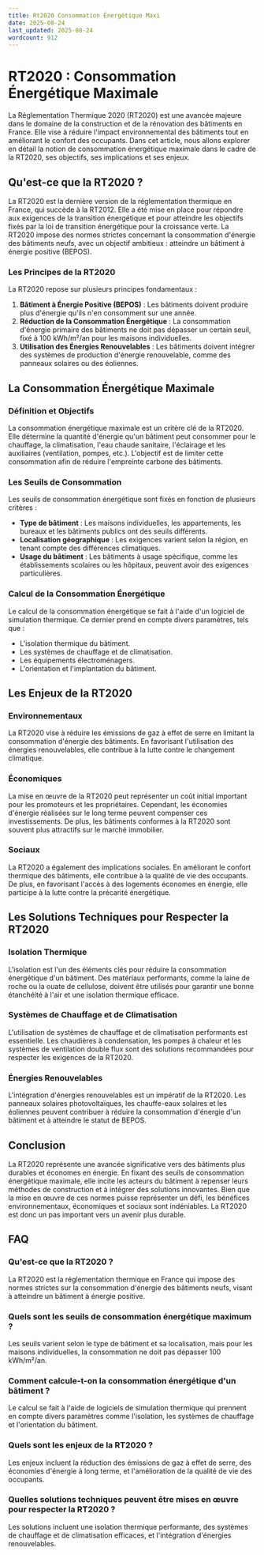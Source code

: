 ```yaml
---
title: Rt2020 Consommation Énergétique Maxi
date: 2025-08-24
last_updated: 2025-08-24
wordcount: 912
---
```


# RT2020 : Consommation Énergétique Maximale

La Réglementation Thermique 2020 (RT2020) est une avancée majeure dans le domaine de la construction et de la rénovation des bâtiments en France. Elle vise à réduire l'impact environnemental des bâtiments tout en améliorant le confort des occupants. Dans cet article, nous allons explorer en détail la notion de consommation énergétique maximale dans le cadre de la RT2020, ses objectifs, ses implications et ses enjeux.

## Qu'est-ce que la RT2020 ?

La RT2020 est la dernière version de la réglementation thermique en France, qui succède à la RT2012. Elle a été mise en place pour répondre aux exigences de la transition énergétique et pour atteindre les objectifs fixés par la loi de transition énergétique pour la croissance verte. La RT2020 impose des normes strictes concernant la consommation d'énergie des bâtiments neufs, avec un objectif ambitieux : atteindre un bâtiment à énergie positive (BEPOS).

### Les Principes de la RT2020

La RT2020 repose sur plusieurs principes fondamentaux :

1. **Bâtiment à Énergie Positive (BEPOS)** : Les bâtiments doivent produire plus d'énergie qu'ils n'en consomment sur une année.
2. **Réduction de la Consommation Énergétique** : La consommation d'énergie primaire des bâtiments ne doit pas dépasser un certain seuil, fixé à 100 kWh/m²/an pour les maisons individuelles.
3. **Utilisation des Énergies Renouvelables** : Les bâtiments doivent intégrer des systèmes de production d'énergie renouvelable, comme des panneaux solaires ou des éoliennes.

## La Consommation Énergétique Maximale

### Définition et Objectifs

La consommation énergétique maximale est un critère clé de la RT2020. Elle détermine la quantité d'énergie qu'un bâtiment peut consommer pour le chauffage, la climatisation, l'eau chaude sanitaire, l'éclairage et les auxiliaires (ventilation, pompes, etc.). L'objectif est de limiter cette consommation afin de réduire l'empreinte carbone des bâtiments.

### Les Seuils de Consommation

Les seuils de consommation énergétique sont fixés en fonction de plusieurs critères :

- **Type de bâtiment** : Les maisons individuelles, les appartements, les bureaux et les bâtiments publics ont des seuils différents.
- **Localisation géographique** : Les exigences varient selon la région, en tenant compte des différences climatiques.
- **Usage du bâtiment** : Les bâtiments à usage spécifique, comme les établissements scolaires ou les hôpitaux, peuvent avoir des exigences particulières.

### Calcul de la Consommation Énergétique

Le calcul de la consommation énergétique se fait à l'aide d'un logiciel de simulation thermique. Ce dernier prend en compte divers paramètres, tels que :

- L'isolation thermique du bâtiment.
- Les systèmes de chauffage et de climatisation.
- Les équipements électroménagers.
- L'orientation et l'implantation du bâtiment.

## Les Enjeux de la RT2020

### Environnementaux

La RT2020 vise à réduire les émissions de gaz à effet de serre en limitant la consommation d'énergie des bâtiments. En favorisant l'utilisation des énergies renouvelables, elle contribue à la lutte contre le changement climatique.

### Économiques

La mise en œuvre de la RT2020 peut représenter un coût initial important pour les promoteurs et les propriétaires. Cependant, les économies d'énergie réalisées sur le long terme peuvent compenser ces investissements. De plus, les bâtiments conformes à la RT2020 sont souvent plus attractifs sur le marché immobilier.

### Sociaux

La RT2020 a également des implications sociales. En améliorant le confort thermique des bâtiments, elle contribue à la qualité de vie des occupants. De plus, en favorisant l'accès à des logements économes en énergie, elle participe à la lutte contre la précarité énergétique.

## Les Solutions Techniques pour Respecter la RT2020

### Isolation Thermique

L'isolation est l'un des éléments clés pour réduire la consommation énergétique d'un bâtiment. Des matériaux performants, comme la laine de roche ou la ouate de cellulose, doivent être utilisés pour garantir une bonne étanchéité à l'air et une isolation thermique efficace.

### Systèmes de Chauffage et de Climatisation

L'utilisation de systèmes de chauffage et de climatisation performants est essentielle. Les chaudières à condensation, les pompes à chaleur et les systèmes de ventilation double flux sont des solutions recommandées pour respecter les exigences de la RT2020.

### Énergies Renouvelables

L'intégration d'énergies renouvelables est un impératif de la RT2020. Les panneaux solaires photovoltaïques, les chauffe-eaux solaires et les éoliennes peuvent contribuer à réduire la consommation d'énergie d'un bâtiment et à atteindre le statut de BEPOS.

## Conclusion

La RT2020 représente une avancée significative vers des bâtiments plus durables et économes en énergie. En fixant des seuils de consommation énergétique maximale, elle incite les acteurs du bâtiment à repenser leurs méthodes de construction et à intégrer des solutions innovantes. Bien que la mise en œuvre de ces normes puisse représenter un défi, les bénéfices environnementaux, économiques et sociaux sont indéniables. La RT2020 est donc un pas important vers un avenir plus durable.

## FAQ

### Qu'est-ce que la RT2020 ?

La RT2020 est la réglementation thermique en France qui impose des normes strictes sur la consommation d'énergie des bâtiments neufs, visant à atteindre un bâtiment à énergie positive.

### Quels sont les seuils de consommation énergétique maximum ?

Les seuils varient selon le type de bâtiment et sa localisation, mais pour les maisons individuelles, la consommation ne doit pas dépasser 100 kWh/m²/an.

### Comment calcule-t-on la consommation énergétique d'un bâtiment ?

Le calcul se fait à l'aide de logiciels de simulation thermique qui prennent en compte divers paramètres comme l'isolation, les systèmes de chauffage et l'orientation du bâtiment.

### Quels sont les enjeux de la RT2020 ?

Les enjeux incluent la réduction des émissions de gaz à effet de serre, des économies d'énergie à long terme, et l'amélioration de la qualité de vie des occupants.

### Quelles solutions techniques peuvent être mises en œuvre pour respecter la RT2020 ?

Les solutions incluent une isolation thermique performante, des systèmes de chauffage et de climatisation efficaces, et l'intégration d'énergies renouvelables.